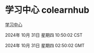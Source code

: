 # 学习中心 colearnhub
[学习中心](http://219.139.197.74:56308/colearnhub/)

2024年 10月 31日 星期四 10:50:02 CST

2024年 10月 31日 星期四 02:50:02 GMT
